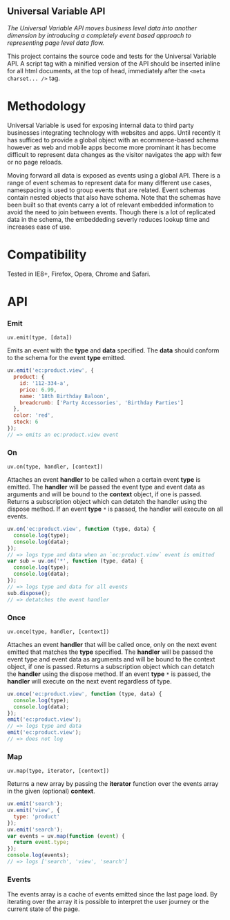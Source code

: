 Universal Variable API
----------------------

_The Universal Variable API moves business level data into another dimension by introducing a completely event based approach to representing page level data flow._

This project contains the source code and tests for the Universal Variable API. A script tag with a minified version of the API should be inserted inline for all html documents, at the top of head, immediately after the `<meta charset... />` tag.

Methodology
===========

Universal Variable is used for exposing internal data to third party businesses integrating technology with websites and apps. Until recently it has sufficed to provide a global object with an ecommerce-based schema however as web and mobile apps become more prominant it has become difficult to represent data changes as the visitor navigates the app with few or no page reloads.


Moving forward all data is exposed as events using a global API. There is a range of event schemas to represent data for many different use cases, namespacing is used to group events that are related. Event schemas contain nested objects that also have schema. Note that the schemas have been built so that events carry a lot of relevant embedded information to avoid the need to join between events. Though there is a lot of replicated data in the schema, the embeddeding severly reduces lookup time and increases ease of use.

Compatibility
=============

Tested in IE8+, Firefox, Opera, Chrome and Safari.

API
===

### Emit

`uv.emit(type, [data])`

Emits an event with the __type__ and __data__ specified. The __data__ should conform to the schema for the event __type__ emitted.

```javascript
uv.emit('ec:product.view', {
  product: {
    id: '112-334-a',
    price: 6.99,
    name: '18th Birthday Baloon',
    breadcrumb: ['Party Accessories', 'Birthday Parties']
  },
  color: 'red',
  stock: 6
});
// => emits an ec:product.view event
```

### On

`uv.on(type, handler, [context])`

Attaches an event __handler__ to be called when a certain event __type__ is emitted. The __handler__ will be passed the event type and event data as arguments and will be bound to the __context__ object, if one is passed. Returns a subscription object which can detatch the handler using the dispose method. If an event __type__ `*` is passed, the handler will execute on all events.

```javascript
uv.on('ec:product.view', function (type, data) {
  console.log(type);
  console.log(data);
});
// => logs type and data when an `ec:product.view` event is emitted
var sub = uv.on('*', function (type, data) {
  console.log(type);
  console.log(data);
});
// => logs type and data for all events
sub.dispose();
// => detatches the event handler
```


### Once

`uv.once(type, handler, [context])`

Attaches an event __handler__ that will be called once, only on the next event emitted that matches the __type__ specified. The __handler__ will be passed the event type and event data as arguments and will be bound to the context object, if one is passed. Returns a subscription object which can detatch the __handler__ using the dispose method. If an event __type__ `*` is passed, the __handler__ will execute on the next event regardless of type.


```javascript
uv.once('ec:product.view', function (type, data) {
  console.log(type);
  console.log(data);
});
emit('ec:product.view');
// => logs type and data
emit('ec:product.view');
// => does not log
```

### Map

`uv.map(type, iterator, [context])`

Returns a new array by passing the __iterator__ function over the events array in the given (optional) __context__.


```javascript
uv.emit('search');
uv.emit('view', {
  type: 'product'
});
uv.emit('search');
var events = uv.map(function (event) {
  return event.type;
});
console.log(events);
// => logs ['search', 'view', 'search']
```


### Events

The events array is a cache of events emitted since the last page load. By iterating over the array it is possible to interpret the user journey or the current state of the page.